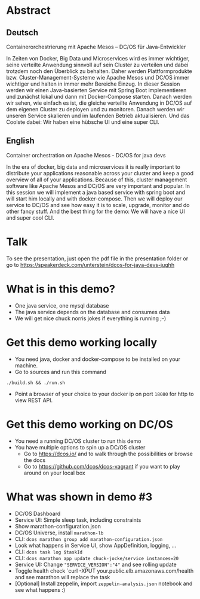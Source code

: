 # Abstract
## Deutsch
Containerorchestrierung mit Apache Mesos – DC/OS für Java-Entwickler

In Zeiten von Docker, Big Data und Microservices wird es immer wichtiger, seine verteilte Anwendung sinnvoll auf sein Cluster zu verteilen und dabei trotzdem noch den Überblick zu behalten. Daher werden Plattformprodukte bzw. Cluster-Management-Systeme wie Apache Mesos und DC/OS immer wichtiger und halten in immer mehr Bereiche Einzug. In dieser Session werden wir einen Java-basierten Service mit Spring Boot implementieren und zunächst lokal und dann mit Docker-Compose starten. Danach werden wir sehen, wie einfach es ist, die gleiche verteilte Anwendung in DC/OS auf dem eigenen Cluster zu deployen und zu monitoren. Danach werden wir unseren Service skalieren und im laufenden Betrieb aktualisieren. Und das Coolste dabei: Wir haben eine hübsche UI und eine super CLI.



## English
Container orchestration on Apache Mesos - DC/OS for java devs

In the era of docker, big data and microservices it is really important to distribute your applications reasonable across your cluster and keep a good overview of all of your applications. Because of this, cluster management software like Apache Mesos and DC/OS are very important and popular. In this session we will implement a java based service with spring boot and will start him locally and with docker-compose. Then we will deploy our service to DC/OS and see how easy it is to scale, upgrade, monitor and do other fancy stuff. And the best thing for the demo: We will have a nice UI and super cool CLI.

# Talk

To see the presentation, just open the pdf file in the presentation folder or go to https://speakerdeck.com/unterstein/dcos-for-java-devs-jughh

# What is in this demo?
- One java service, one mysql database
- The java service depends on the database and consumes data
- We will get nice chuck norris jokes if everything is running ;-)


# Get this demo working locally
- You need java, docker and docker-compose to be installed on your machine.
- Go to sources and run this command

```
./build.sh && ./run.sh
```

- Point a browser of your choice to your docker ip on port ```18080``` for http to view REST API.

# Get this demo working on DC/OS
- You need a running DC/OS cluster to run this demo
- You have multiple options to spin up a DC/OS cluster
	- Go to https://dcos.io/ and to walk through the possibilities or browse the docs
	- Go to https://github.com/dcos/dcos-vagrant if you want to play around on your local box


# What was shown in demo #3
- DC/OS Dashboard
- Service UI: Simple sleep task, including constraints
- Show marathon-configuration.json
- DC/OS Universe, install `marathon-lb`
- CLI: `dcos marathon group add marathon-configuration.json`
- Look what happens in Service UI, show AppDefinition, logging, ...
- CLI: `dcos task log $taskId`
- CLI: `dcos marathon app update chuck-jocke/service instances=20`
- Service UI: Change `"SERVICE_VERSION":"4"` and see rolling update
- Toggle health check `curl -XPUT your.public.elb.amazonaws.com/health and see marathon will replace the task
- [Optional] Install zeppelin, import `zeppelin-analysis.json` notebook and see what happens :)


